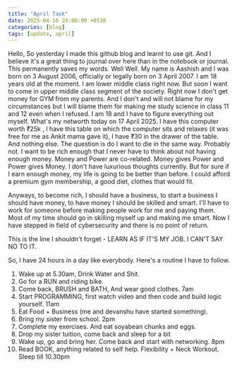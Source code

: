 ```yaml
---
title: "April Task"
date: 2025-04-16 24:00:00 +0530
categories: [blog]
tags: [update, april]
---
```

Hello, So yesterday I made this github blog and learnt to use git. And I believe it's a great thing to journal over here than in the notebook or journal. This permanently saves my words. Well Well. My name is Aashish and I was born on 3 August 2006, officially or legally born on 3 April 2007. I am 18 years old at the moment. I am lower middle class right now. But soon I want to come in upper middle class segment of the society. Right now I don't get money for GYM from my parents. And I don't and will not blame for my circumstances but I will blame them for making me study science in class 11 and 12 even when I refused. I am 18 and I have to figure everything out myself. What's my networth today on 17 April 2025. I have this computer worth ₹25k , I have this table on which the computer sits and relaxes (it was free for me as Ankit mama gave it), I have ₹30 in the drawer of the table. And nothing else. The question is do I want to die in the same way. Probably not. I want to be rich enough that I never have to think about not having enough money. Money and Power are co-related. Money gives Power and Power gives Money. I don't have luxurious thoughts currently. But for sure if I earn enough money, my life is going to be better than before. I could afford a premium gym membership, a good diet, clothes that would fit.

Anyways, to become rich, I should have a business, to start a business I should have money, to have money I should be skilled and smart. I'll have to work for someone before making people work for me and paying them. Most of my time should go in skilling myself up and making me smart. Now I have stepped in field of cybersecurity and there is no point of return. 

This is the line I shouldn't forget - LEARN AS IF IT'S MY JOB. I CAN'T SAY NO TO IT.

So, I have 24 hours in a day like everybody. Here's a routine I have to follow.
1. Wake up at 5.30am, Drink Water and Shit.
2. Go for a RUN and riding bike.
3. Come back, BRUSH and BATH, And wear good clothes. 7am
4. Start PROGRAMMING, first watch video and then code and build logic yourself. 11am
5. Eat Food + Business (me and devanshu have started something).
6. Bring my sister from school. 2pm
7. Complete my exercises. And eat soyabean chunks and eggs. 
8. Drop my sister tuition, come back and sleep for a bit
9. Wake up, go and bring her. Come back and start with networking. 8pm
10. Read BOOK, anything related to self help. Flexibility + Neck Workout. Sleep till 10.30pm